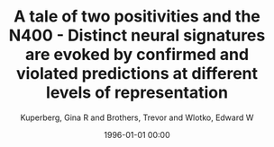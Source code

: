 ---
layout: post
title: A tale of two positivities and the N400 - Distinct neural signatures are evoked by confirmed and violated predictions at different levels of representation

date: 1996-01-01 00:00
author: Kuperberg, Gina R and Brothers, Trevor and Wlotko, Edward W
journal: Journal of Cognitive Neuroscience

year: 2020
---